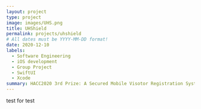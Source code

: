 ```yaml
---
layout: project
type: project
image: images/UHS.png
title: UHShield
permalink: projects/uhshield
# All dates must be YYYY-MM-DD format!
date: 2020-12-10
labels:
  - Software Engineering
  - iOS development
  - Group Project
  - SwiftUI
  - Xcode
summary: HACC2020 3rd Prize: A Secured Mobile Visotor Registration System.
---
```


test for test
